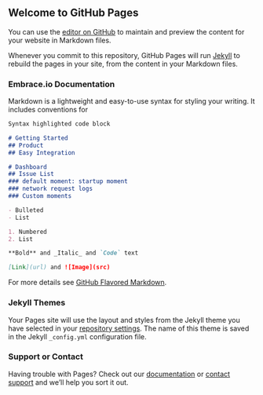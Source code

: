 ## Welcome to GitHub Pages

You can use the [editor on GitHub](https://github.com/k2hawk10/ios-course-super-cool-app/edit/master/README.md) to maintain and preview the content for your website in Markdown files.

Whenever you commit to this repository, GitHub Pages will run [Jekyll](https://jekyllrb.com/) to rebuild the pages in your site, from the content in your Markdown files.

### Embrace.io Documentation

Markdown is a lightweight and easy-to-use syntax for styling your writing. It includes conventions for

```markdown
Syntax highlighted code block

# Getting Started
## Product
## Easy Integration

# Dashboard
## Issue List
### default moment: startup moment
### network request logs
### Custom moments

- Bulleted
- List

1. Numbered
2. List

**Bold** and _Italic_ and `Code` text

[Link](url) and ![Image](src)
```

For more details see [GitHub Flavored Markdown](https://guides.github.com/features/mastering-markdown/).

### Jekyll Themes

Your Pages site will use the layout and styles from the Jekyll theme you have selected in your [repository settings](https://github.com/k2hawk10/ios-course-super-cool-app/settings). The name of this theme is saved in the Jekyll `_config.yml` configuration file.

### Support or Contact

Having trouble with Pages? Check out our [documentation](https://help.github.com/categories/github-pages-basics/) or [contact support](https://github.com/contact) and we’ll help you sort it out.
